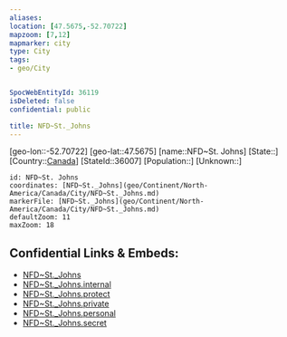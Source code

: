 ```yaml
---
aliases: 
location: [47.5675,-52.70722]
mapzoom: [7,12] 
mapmarker: city 
type: City
tags:
- geo/City


SpocWebEntityId: 36119
isDeleted: false
confidential: public

title: NFD~St._Johns
---
```

[geo-lon::-52.70722]
[geo-lat::47.5675]
[name::NFD~St. Johns]
[State::]
[Country::[Canada](geo/Continent/North-America/Canada.md)]
[StateId::36007]
[Population::]
[Unknown::]


```leaflet
id: NFD~St. Johns
coordinates: [NFD~St._Johns](geo/Continent/North-America/Canada/City/NFD~St._Johns.md)
markerFile: [NFD~St._Johns](geo/Continent/North-America/Canada/City/NFD~St._Johns.md)
defaultZoom: 11 
maxZoom: 18
```


## Confidential Links & Embeds: 
- [NFD~St._Johns](../../../../../../_public/geo/Continent/North-America/Canada/City/NFD~St._Johns.md) 
- [NFD~St._Johns.internal](../../../../../../_internal/geo/Continent/North-America/Canada/City/NFD~St._Johns.internal.md) 
- [NFD~St._Johns.protect](../../../../../../_protect/geo/Continent/North-America/Canada/City/NFD~St._Johns.protect.md) 
- [NFD~St._Johns.private](../../../../../../_private/geo/Continent/North-America/Canada/City/NFD~St._Johns.private.md) 
- [NFD~St._Johns.personal](../../../../../../_personal/geo/Continent/North-America/Canada/City/NFD~St._Johns.personal.md) 
- [NFD~St._Johns.secret](../../../../../../_secret/geo/Continent/North-America/Canada/City/NFD~St._Johns.secret.md) 

